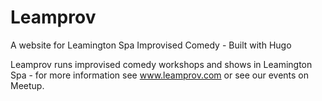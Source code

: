 # Leamprov

A website for Leamington Spa Improvised Comedy - Built with Hugo

Leamprov runs improvised comedy workshops and shows in Leamington Spa - for more information see www.leamprov.com or see our events on Meetup.
